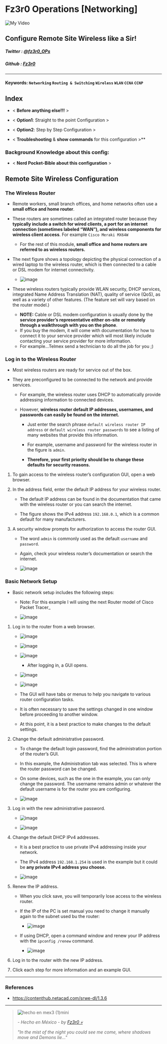 

# Fz3r0 Operations  [Networking]

![My Video](https://user-images.githubusercontent.com/94720207/165892585-b830998d-d7c5-43b4-a3ad-f71a07b9077e.gif)

## Configure Remote Site Wireless like a Sir! 

##### Twitter  : [@fz3r0_OPs](https://twitter.com/Fz3r0_OPs) 
##### Github  : [Fz3r0](https://github.com/fz3r0) 

---

#### Keywords: `Networking` `Routing & Switching` `Wireless` `WLAN` `CCNA` `CCNP` 
  
## Index

- < **Before anything else!!!** >

- < **Option1**: Straight to the point Configuration >

- < **Option2**: Step by Step Configuration >

- < **Troubleshooting** & **show commands** for this configuration >** 

### Background Knowledge about this config:

- < **Nerd Pocket-Bible about this configuration** >

## Remote Site Wireless Configuration

### The Wireless Router

- Remote workers, small branch offices, and home networks often use a **small office and home router**. 

- These routers are sometimes called an integrated router because they **typically include a switch for wired clients, a port for an internet connection (sometimes labeled “WAN”), and wireless components for wireless client access**. For example `Cisco Meraki MX64W`

    - For the rest of this module, **small office and home routers are referred to as wireless routers.**

- The next figure shows a topology depicting the physical connection of a wired laptop to the wireless router, which is then connected to a cable or DSL modem for internet connectivity.

    - ![image](https://user-images.githubusercontent.com/94720207/172261039-79988ce3-8fcc-4a36-9ac3-f90f05207ba1.png)

- These wireless routers typically provide WLAN security, DHCP services, integrated Name Address Translation (NAT), quality of service (QoS), as well as a variety of other features. (The feature set will vary based on the router model.)

    - **NOTE:** Cable or DSL modem configuration is usually done by the **service provider’s representative either on-site or remotely through a walkthrough with you on the phone**. 
    - If you buy the modem, it will come with documentation for how to connect it to your service provider which will most likely include contacting your service provider for more information.
    - For example...Telmex send a technician to do all the job for you ;)

### Log in to the Wireless Router

- Most wireless routers are ready for service out of the box. 

- They are preconfigured to be connected to the network and provide services. 

    - For example, the wireless router uses DHCP to automatically provide addressing information to connected devices. 
    
    - However, **wireless router default IP addresses, usernames, and passwords can easily be found on the internet.**
    
        - Just enter the search phrase `default wireless router IP address` or `default wireless router passwords` to see a listing of many websites that provide this information. 
    
        - For example, username and password for the wireless router in the figure is `admin`. 
        - **Therefore, your first priority should be to change these defaults for security reasons.**

1. To gain access to the wireless router’s configuration GUI, open a web browser.

2. In the address field, enter the default IP address for your wireless router. 
    
    - The default IP address can be found in the documentation that came with the wireless router or you can search the internet. 
    
    - The figure shows the IPv4 address `192.168.0.1`, which is a common default for many manufacturers. 

4. A security window prompts for authorization to access the router GUI. 
    
    - The word `admin` is commonly used as the default `username` and `password`. 
    
    - Again, check your wireless router’s documentation or search the internet.
    
    - ![image](https://user-images.githubusercontent.com/94720207/172261828-d574e5d6-83d3-4615-ae1f-9e7443c5609f.png)

### Basic Network Setup

- Basic network setup includes the following steps:

    - Note: For this example I will using the next Router model of Cisco Packet Tracer_
    
    - ![image](https://user-images.githubusercontent.com/94720207/172262877-d2aea6cd-ae0d-477f-9450-ec4e7356cac4.png)
 
1. Log in to the router from a web browser.

    - ![image](https://user-images.githubusercontent.com/94720207/172263529-a2e63bd1-1fec-4729-9426-11e73a95df85.png)

    
    - ![image](https://user-images.githubusercontent.com/94720207/172263208-6508f04a-b483-4d3a-9ad6-586e742f38ad.png)
    
    - ![image](https://user-images.githubusercontent.com/94720207/172263323-bad13f98-0e28-4829-851b-79056d879ba6.png)
 
        - After logging in, a GUI opens. 
    
    - ![image](https://user-images.githubusercontent.com/94720207/172263351-66d8c866-2029-4f7a-a503-7eb8f8bf31dd.png)
    
    - ![image](https://user-images.githubusercontent.com/94720207/172263723-9a1e2bd9-586f-4e2b-86ef-710dea79d132.png)
      
    - The GUI will have tabs or menus to help you navigate to various router configuration tasks. 

    - It is often necessary to save the settings changed in one window before proceeding to another window. 
    
    - At this point, it is a best practice to make changes to the default settings.

2. Change the default administrative password.

    - To change the default login password, find the administration portion of the router’s GUI. 
    
    - In this example, the Administration tab was selected. This is where the router password can be changed. 
    
    - On some devices, such as the one in the example, you can only change the password. The username remains admin or whatever the default username is for the router you are configuring.
    
    - ![image](https://user-images.githubusercontent.com/94720207/172264053-5e568d83-c1bd-4fe5-8184-f27a0db09c42.png)
 
3. Log in with the new administrative password.

    - ![image](https://user-images.githubusercontent.com/94720207/172264250-9bc80f69-3553-47c7-9036-2181bde3f4cf.png)

    - ![image](https://user-images.githubusercontent.com/94720207/172264285-8828e62b-88ac-4b56-9025-98e62f908955.png)

4. Change the default DHCP IPv4 addresses.

    - It is a best practice to use private IPv4 addressing inside your network. 
    
    - The IPv4 address `192.168.1.254` is used in the example but it could be **any private IPv4 address you choose.**
    
    - ![image](https://user-images.githubusercontent.com/94720207/172264550-7aa585c1-087d-4737-be67-687e4b14a421.png)
 
5. Renew the IP address.

    - When you click save, you will temporarily lose access to the wireless router. 
    
    - If the IP of the PC is set manual you need to change it manually again to the subnet used bu the router:
    
        - ![image](https://user-images.githubusercontent.com/94720207/172264766-5d7ba7d9-5d91-4031-b397-a4dd4dab948b.png)
     
    - If using DHCP, open a command window and renew your IP address with the `ipconfig /renew` command.
    
        - ![image](https://user-images.githubusercontent.com/94720207/172264844-a7a5c4ff-2c54-4c0f-9d66-882609096c79.png)
 
6. Log in to the router with the new IP address.

7. Click each step for more information and an example GUI.






---

### References

- https://contenthub.netacad.com/srwe-dl/1.3.6

---

> ![hecho en mex3 (1)mini](https://user-images.githubusercontent.com/94720207/163919294-2754caa3-c98c-4df3-b782-00703e4d3343.png)
>
> _- Hecho en México - by [Fz3r0 💀](https://github.com/Fz3r0/)_ 
>
> _"In the mist of the night you could see me come, where shadows move and Demons lie..."_ 
